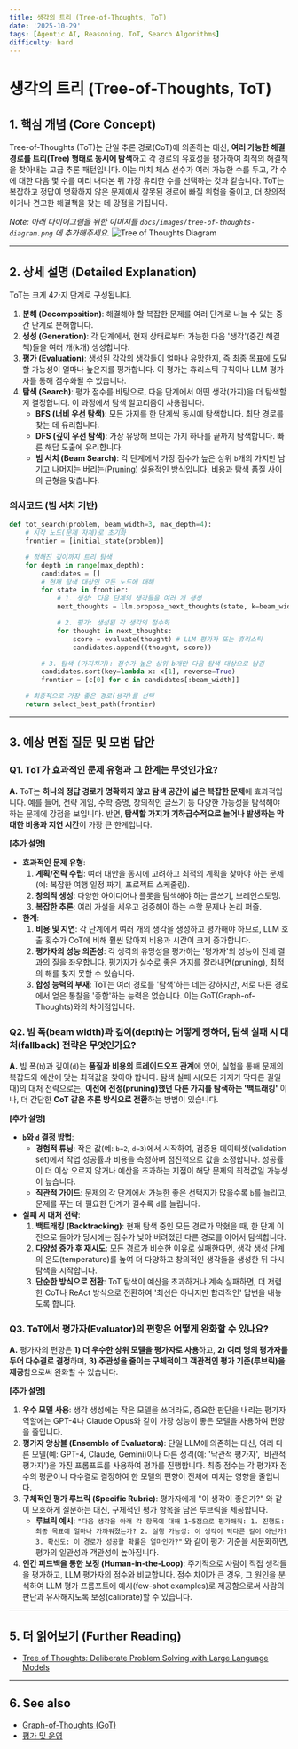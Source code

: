 ```yaml
---
title: 생각의 트리 (Tree-of-Thoughts, ToT)
date: '2025-10-29'
tags: [Agentic AI, Reasoning, ToT, Search Algorithms]
difficulty: hard
---
```


# 생각의 트리 (Tree-of-Thoughts, ToT)

## 1. 핵심 개념 (Core Concept)

Tree-of-Thoughts (ToT)는 단일 추론 경로(CoT)에 의존하는 대신, **여러 가능한 해결 경로를 트리(Tree) 형태로 동시에 탐색**하고 각 경로의 유효성을 평가하여 최적의 해결책을 찾아내는 고급 추론 패턴입니다. 이는 마치 체스 선수가 여러 가능한 수를 두고, 각 수에 대한 다음 몇 수를 미리 내다본 뒤 가장 유리한 수를 선택하는 것과 같습니다. ToT는 복잡하고 정답이 명확하지 않은 문제에서 잘못된 경로에 빠질 위험을 줄이고, 더 창의적이거나 견고한 해결책을 찾는 데 강점을 가집니다.

*Note: 아래 다이어그램을 위한 이미지를 `docs/images/tree-of-thoughts-diagram.png` 에 추가해주세요.*
![Tree of Thoughts Diagram](../../images/tree-of-thoughts-diagram.png)

______________________________________________________________________

## 2. 상세 설명 (Detailed Explanation)

ToT는 크게 4가지 단계로 구성됩니다.

1. **분해 (Decomposition)**: 해결해야 할 복잡한 문제를 여러 단계로 나눌 수 있는 중간 단계로 분해합니다.
1. **생성 (Generation)**: 각 단계에서, 현재 상태로부터 가능한 다음 '생각'(중간 해결책)들을 여러 개(k개) 생성합니다.
1. **평가 (Evaluation)**: 생성된 각각의 생각들이 얼마나 유망한지, 즉 최종 목표에 도달할 가능성이 얼마나 높은지를 평가합니다. 이 평가는 휴리스틱 규칙이나 LLM 평가자를 통해 점수화될 수 있습니다.
1. **탐색 (Search)**: 평가 점수를 바탕으로, 다음 단계에서 어떤 생각(가지)을 더 탐색할지 결정합니다. 이 과정에서 탐색 알고리즘이 사용됩니다.
   - **BFS (너비 우선 탐색)**: 모든 가지를 한 단계씩 동시에 탐색합니다. 최단 경로를 찾는 데 유리합니다.
   - **DFS (깊이 우선 탐색)**: 가장 유망해 보이는 가지 하나를 끝까지 탐색합니다. 빠른 해답 도출에 유리합니다.
   - **빔 서치 (Beam Search)**: 각 단계에서 가장 점수가 높은 상위 `b`개의 가지만 남기고 나머지는 버리는(Pruning) 실용적인 방식입니다. 비용과 탐색 품질 사이의 균형을 맞춥니다.

### 의사코드 (빔 서치 기반)

```python
def tot_search(problem, beam_width=3, max_depth=4):
    # 시작 노드(문제 자체)로 초기화
    frontier = [initial_state(problem)]

    # 정해진 깊이까지 트리 탐색
    for depth in range(max_depth):
        candidates = []
        # 현재 탐색 대상인 모든 노드에 대해
        for state in frontier:
            # 1. 생성: 다음 단계의 생각들을 여러 개 생성
            next_thoughts = llm.propose_next_thoughts(state, k=beam_width)

            # 2. 평가: 생성된 각 생각의 점수화
            for thought in next_thoughts:
                score = evaluate(thought) # LLM 평가자 또는 휴리스틱
                candidates.append((thought, score))

        # 3. 탐색 (가지치기): 점수가 높은 상위 b개만 다음 탐색 대상으로 남김
        candidates.sort(key=lambda x: x[1], reverse=True)
        frontier = [c[0] for c in candidates[:beam_width]]

    # 최종적으로 가장 좋은 경로(생각)를 선택
    return select_best_path(frontier)
```

______________________________________________________________________

## 3. 예상 면접 질문 및 모범 답안

### Q1. ToT가 효과적인 문제 유형과 그 한계는 무엇인가요?

**A.** ToT는 **하나의 정답 경로가 명확하지 않고 탐색 공간이 넓은 복잡한 문제**에 효과적입니다. 예를 들어, 전략 게임, 수학 증명, 창의적인 글쓰기 등 다양한 가능성을 탐색해야 하는 문제에 강점을 보입니다. 반면, **탐색할 가지가 기하급수적으로 늘어나 발생하는 막대한 비용과 지연 시간**이 가장 큰 한계입니다.

**\[추가 설명\]**

- **효과적인 문제 유형**:
  1. **계획/전략 수립**: 여러 대안을 동시에 고려하고 최적의 계획을 찾아야 하는 문제 (예: 복잡한 여행 일정 짜기, 프로젝트 스케줄링).
  1. **창의적 생성**: 다양한 아이디어나 플롯을 탐색해야 하는 글쓰기, 브레인스토밍.
  1. **복잡한 추론**: 여러 가설을 세우고 검증해야 하는 수학 문제나 논리 퍼즐.
- **한계**:
  1. **비용 및 지연**: 각 단계에서 여러 개의 생각을 생성하고 평가해야 하므로, LLM 호출 횟수가 CoT에 비해 훨씬 많아져 비용과 시간이 크게 증가합니다.
  1. **평가자의 성능 의존성**: 각 생각의 유망성을 평가하는 '평가자'의 성능이 전체 결과의 질을 좌우합니다. 평가자가 실수로 좋은 가지를 잘라내면(pruning), 최적의 해를 찾지 못할 수 있습니다.
  1. **합성 능력의 부재**: ToT는 여러 경로를 '탐색'하는 데는 강하지만, 서로 다른 경로에서 얻은 통찰을 '종합'하는 능력은 없습니다. 이는 GoT(Graph-of-Thoughts)와의 차이점입니다.

### Q2. 빔 폭(beam width)과 깊이(depth)는 어떻게 정하며, 탐색 실패 시 대처(fallback) 전략은 무엇인가요?

**A.** 빔 폭(`b`)과 깊이(`d`)는 **품질과 비용의 트레이드오프 관계**에 있어, 실험을 통해 문제의 복잡도와 예산에 맞는 최적값을 찾아야 합니다. 탐색 실패 시(모든 가지가 막다른 길일 때)의 대처 전략으로는, **이전에 전정(pruning)했던 다른 가지를 탐색하는 '백트래킹'** 이나, 더 간단한 **CoT 같은 추론 방식으로 전환**하는 방법이 있습니다.

**\[추가 설명\]**

- **`b`와 `d` 결정 방법**:
  - **경험적 튜닝**: 작은 값(예: `b=2`, `d=3`)에서 시작하여, 검증용 데이터셋(validation set)에서 작업 성공률과 비용을 측정하며 점진적으로 값을 조정합니다. 성공률이 더 이상 오르지 않거나 예산을 초과하는 지점이 해당 문제의 최적값일 가능성이 높습니다.
  - **직관적 가이드**: 문제의 각 단계에서 가능한 좋은 선택지가 많을수록 `b`를 늘리고, 문제를 푸는 데 필요한 단계가 길수록 `d`를 늘립니다.
- **실패 시 대처 전략**:
  1. **백트래킹 (Backtracking)**: 현재 탐색 중인 모든 경로가 막혔을 때, 한 단계 이전으로 돌아가 당시에는 점수가 낮아 버려졌던 다른 경로를 이어서 탐색합니다.
  1. **다양성 증가 후 재시도**: 모든 경로가 비슷한 이유로 실패한다면, 생각 생성 단계의 온도(temperature)를 높여 더 다양하고 창의적인 생각들을 생성한 뒤 다시 탐색을 시작합니다.
  1. **단순한 방식으로 전환**: ToT 탐색이 예산을 초과하거나 계속 실패하면, 더 저렴한 CoT나 ReAct 방식으로 전환하여 '최선은 아니지만 합리적인' 답변을 내놓도록 합니다.

### Q3. ToT에서 평가자(Evaluator)의 편향은 어떻게 완화할 수 있나요?

**A.** 평가자의 편향은 **1) 더 우수한 상위 모델을 평가자로 사용**하고, **2) 여러 명의 평가자를 두어 다수결로 결정**하며, **3) 주관성을 줄이는 구체적이고 객관적인 평가 기준(루브릭)을 제공**함으로써 완화할 수 있습니다.

**\[추가 설명\]**

1. **우수 모델 사용**: 생각 생성에는 작은 모델을 쓰더라도, 중요한 판단을 내리는 평가자 역할에는 GPT-4나 Claude Opus와 같이 가장 성능이 좋은 모델을 사용하여 편향을 줄입니다.
1. **평가자 앙상블 (Ensemble of Evaluators)**: 단일 LLM에 의존하는 대신, 여러 다른 모델(예: GPT-4, Claude, Gemini)이나 다른 성격(예: '낙관적 평가자', '비관적 평가자')을 가진 프롬프트를 사용하여 평가를 진행합니다. 최종 점수는 각 평가자 점수의 평균이나 다수결로 결정하여 한 모델의 편향이 전체에 미치는 영향을 줄입니다.
1. **구체적인 평가 루브릭 (Specific Rubric)**: 평가자에게 "이 생각이 좋은가?" 와 같이 모호하게 질문하는 대신, 구체적인 평가 항목을 담은 루브릭을 제공합니다.
   - **루브릭 예시**: `"다음 생각을 아래 각 항목에 대해 1~5점으로 평가해줘: 1. 진행도: 최종 목표에 얼마나 가까워졌는가? 2. 실행 가능성: 이 생각이 막다른 길이 아닌가? 3. 확신도: 이 경로가 성공할 확률은 얼마인가?"` 와 같이 평가 기준을 세분화하면, 평가의 일관성과 객관성이 높아집니다.
1. **인간 피드백을 통한 보정 (Human-in-the-Loop)**: 주기적으로 사람이 직접 생각들을 평가하고, LLM 평가자의 점수와 비교합니다. 점수 차이가 큰 경우, 그 원인을 분석하여 LLM 평가 프롬프트에 예시(few-shot examples)로 제공함으로써 사람의 판단과 유사해지도록 보정(calibrate)할 수 있습니다.

______________________________________________________________________

## 5. 더 읽어보기 (Further Reading)

- [Tree of Thoughts: Deliberate Problem Solving with Large Language Models](https://arxiv.org/abs/2305.10601)

______________________________________________________________________

## 6. See also

- [Graph-of-Thoughts (GoT)](./graph-of-thoughts-got.md)
- [평가 및 운영](../5-5-%ED%94%84%EB%A1%AC%ED%94%84%ED%8A%B8-%EC%97%94%EC%A7%80%EB%8B%88%EC%96%B4%EB%A7%81-and-%ED%8F%89%EA%B0%80/prompt-evaluation-and-benchmarks.md)
